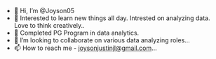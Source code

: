 - 👋 Hi, I’m @Joyson05
- 👀 Interested to learn new things all day. Intrested on analyzing data. Love to think creatively..
- 🌱 Completed PG Program in data analytics.
- 💞️ I’m looking to collaborate on various data analyzing roles...
- 📫 How to reach me - joysonjustinjl@gmail.com...

<!---
Joyson05/Joyson05 is a ✨ special ✨ repository because its `README.md` (this file) appears on your GitHub profile.
You can click the Preview link to take a look at your changes.
--->

